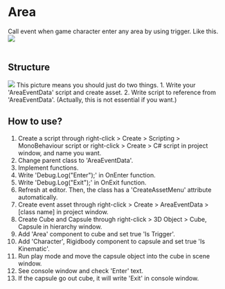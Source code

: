 # Area
Call event when game character enter any area by using trigger. Like this.
<img src="https://github.com/user-attachments/assets/79d48e72-d3fd-4140-9e07-a751a9bd3295"><br><br>

## Structure
<img src="https://github.com/user-attachments/assets/59cc5081-d946-46b4-b8c3-24775b170058">
This picture means you should just do two things.
1. Write your 'AreaEventData' script and create asset.
2. Write script to reference from 'AreaEventData'. (Actually, this is not essential if you want.)

## How to use?
1. Create a script through right-click > Create > Scripting > MonoBehaviour script or right-click > Create > C# script in project window, and name you want.
2. Change parent class to 'AreaEventData'.
3. Implement functions.
4. Write 'Debug.Log("Enter");' in OnEnter function.
5. Write 'Debug.Log("Exit");' in OnExit function.
6. Refresh at editor. Then, the class has a 'CreateAssetMenu' attribute automatically.
7. Create event asset through right-click > Create > AreaEventData > [class name] in project window.
8. Create Cube and Capsule through right-click > 3D Object > Cube, Capsule in hierarchy window.
9. Add 'Area' component to cube and set true 'Is Trigger'.
10. Add 'Character', Rigidbody component to capsule and set true 'Is Kinematic'.
11. Run play mode and move the capsule object into the cube in scene window.
12. See console window and check 'Enter' text.
13. If the capsule go out cube, it will write 'Exit' in console window.
